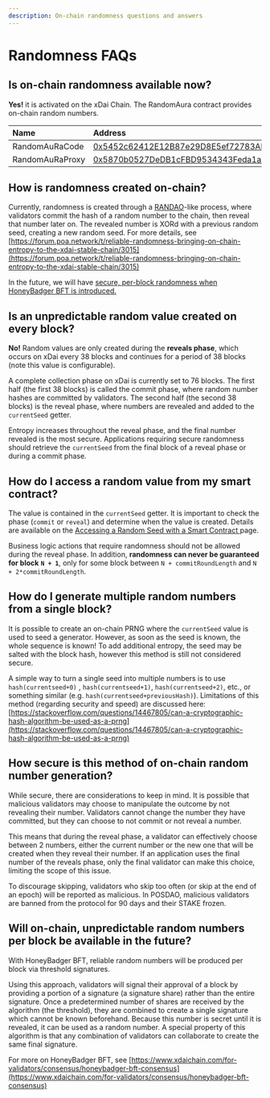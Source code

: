 ```yaml
---
description: On-chain randomness questions and answers
---
```


# Randomness FAQs

## Is on-chain randomness available now? <a id="is-on-chain-randomness-available-now"></a>

**Yes!** it is activated on the xDai Chain. The RandomAura contract provides on-chain random numbers.

| Name | Address |
| :--- | :--- |
| RandomAuRaCode | [0x5452c62412E12B87e29D8E5ef72783ADE4de93a4](https://blockscout.com/xdai/mainnet/address/0x5452c62412E12B87e29D8E5ef72783ADE4de93a4/transactions) |
| RandomAuRaProxy | [0x5870b0527DeDB1cFBD9534343Feda1a41Ce47766](https://blockscout.com/xdai/mainnet/address/0x5870b0527DeDB1cFBD9534343Feda1a41Ce47766/transactions) |

## How is randomness created on-chain? <a id="how-is-randomness-created-on-chain"></a>

Currently, randomness is created through a [RANDAO](https://github.com/randao/randao)-like process, where validators commit the hash of a random number to the chain, then reveal that number later on. The revealed number is XORd with a previous random seed, creating a new random seed. For more details, see [https://forum.poa.network/t/reliable-randomness-bringing-on-chain-entropy-to-the-xdai-stable-chain/3015](https://forum.poa.network/t/reliable-randomness-bringing-on-chain-entropy-to-the-xdai-stable-chain/3015)​

In the future, we will have [secure, per-block randomness when HoneyBadger BFT is introduced.](https://www.poa.network/for-developers/on-chain-random-numbers/randomness-faqs#will-on-chain-unpredictable-random-numbers-per-block-be-available-in-the-future)​

## Is an unpredictable random value created on every block? <a id="is-an-unpredictable-random-value-created-on-every-block"></a>

**No!** Random values are only created during the **reveals phase**, which occurs on xDai every 38 blocks and continues for a period of 38 blocks \(note this value is configurable\).

A complete collection phase on xDai is currently set to 76 blocks. The first half \(the first 38 blocks\) is called the commit phase, where random number hashes are committed by validators. The second half \(the second 38 blocks\) is the reveal phase, where numbers are revealed and added to the `currentSeed` getter.

Entropy increases throughout the reveal phase, and the final number revealed is the most secure. Applications requiring secure randomness should retrieve the `currentSeed` from the final block of a reveal phase or during a commit phase.

## How do I access a random value from my smart contract? <a id="how-do-i-access-a-random-value-from-my-smart-contract"></a>

The value is contained in the `currentSeed` getter. It is important to check the phase \(`commit` or `reveal`\) and determine when the value is created. Details are available on the [Accessing a Random Seed with a Smart Contract ](accessing-a-random-seed-with-a-smart-contract.md)page.

Business logic actions that require randomness should not be allowed during the reveal phase. In addition, **randomness can never be guaranteed for block** **`N + 1`**, only for some block between `N + commitRoundLength` and `N + 2*commitRoundLength`.

## How do I generate multiple random numbers from a single block? <a id="how-do-i-generate-multiple-random-numbers-from-a-single-block"></a>

It is possible to create an on-chain PRNG where the `currentSeed` value is used to seed a generator. However, as soon as the seed is known, the whole sequence is known! To add additional entropy, the seed may be salted with the block hash, however this method is still not considered secure.

 A simple way to turn a single seed into multiple numbers is to use `hash(currentseed+0)` , `hash(currentseed+1)`, `hash(currentseed+2)`, etc., or something similar \(e.g. `hash(currentseed+previousHash)`\). Limitations of this method \(regarding security and speed\) are discussed here: [https://stackoverflow.com/questions/14467805/can-a-cryptographic-hash-algorithm-be-used-as-a-prng](https://stackoverflow.com/questions/14467805/can-a-cryptographic-hash-algorithm-be-used-as-a-prng)​

## How secure is this method of on-chain random number generation? <a id="how-secure-is-this-method-of-on-chain-random-number-generation"></a>

While secure, there are considerations to keep in mind. It is possible that malicious validators may choose to manipulate the outcome by not revealing their number. Validators cannot change the number they have committed, but they can choose to not commit or not reveal a number.

This means that during the reveal phase, a validator can effectively choose between 2 numbers, either the current number or the new one that will be created when they reveal their number. If an application uses the final number of the reveals phase, only the final validator can make this choice, limiting the scope of this issue.

To discourage skipping, validators who skip too often \(or skip at the end of an epoch\) will be reported as malicious. In POSDAO, malicious validators are banned from the protocol for 90 days and their STAKE frozen. 

## Will on-chain, unpredictable random numbers per block be available in the future? <a id="will-on-chain-unpredictable-random-numbers-per-block-be-available-in-the-future"></a>

With HoneyBadger BFT, reliable random numbers will be produced per block via threshold signatures.

Using this approach, validators will signal their approval of a block by providing a portion of a signature \(a signature share\) rather than the entire signature. Once a predetermined number of shares are received by the algorithm \(the threshold\), they are combined to create a single signature which cannot be known beforehand. Because this number is secret until it is revealed, it can be used as a random number. A special property of this algorithm is that any combination of validators can collaborate to create the same final signature.

For more on HoneyBadger BFT, see [https://www.xdaichain.com/for-validators/consensus/honeybadger-bft-consensus](https://www.xdaichain.com/for-validators/consensus/honeybadger-bft-consensus)

